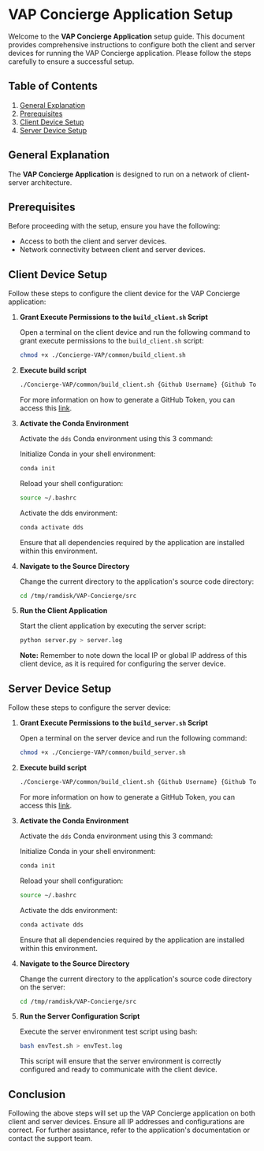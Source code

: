 # VAP Concierge Application Setup

Welcome to the **VAP Concierge Application** setup guide. This document provides comprehensive instructions to configure both the client and server devices for running the VAP Concierge application. Please follow the steps carefully to ensure a successful setup.

## Table of Contents

1. [General Explanation](#general-explanation)
2. [Prerequisites](#prerequisites)
3. [Client Device Setup](#client-device-setup)
4. [Server Device Setup](#server-device-setup)

## General Explanation

The **VAP Concierge Application** is designed to run on a network of client-server architecture.

<!-- Need more explanation -->

## Prerequisites

Before proceeding with the setup, ensure you have the following:

- Access to both the client and server devices.
- Network connectivity between client and server devices.

## Client Device Setup

Follow these steps to configure the client device for the VAP Concierge application:

1. **Grant Execute Permissions to the `build_client.sh` Script**

   Open a terminal on the client device and run the following command to grant execute permissions to the `build_client.sh` script:

   ```sh
   chmod +x ./Concierge-VAP/common/build_client.sh
   ```

2. **Execute build script**

   
   ```sh
   ./Concierge-VAP/common/build_client.sh {Github Username} {Github Token}
   ```

   For more information on how to generate a GitHub Token, you can access this [link](https://docs.github.com/en/authentication/keeping-your-account-and-data-secure/managing-your-personal-access-tokens).

3. **Activate the Conda Environment**

   Activate the `dds` Conda environment using this 3 command:

   Initialize Conda in your shell environment:
   ```sh
   conda init
   ```
   Reload your shell configuration:
   ```sh
   source ~/.bashrc
   ```
   Activate the dds environment:
   ```sh
   conda activate dds
   ```

   Ensure that all dependencies required by the application are installed within this environment.

4. **Navigate to the Source Directory**

   Change the current directory to the application's source code directory:

   ```sh
   cd /tmp/ramdisk/VAP-Concierge/src
   ```

5. **Run the Client Application**

   Start the client application by executing the server script:

   ```sh
   python server.py > server.log
   ```

   **Note:** Remember to note down the local IP or global IP address of this client device, as it is required for configuring the server device.

## Server Device Setup

Follow these steps to configure the server device:

1. **Grant Execute Permissions to the `build_server.sh` Script**

   Open a terminal on the server device and run the following command:

   ```sh
   chmod +x ./Concierge-VAP/common/build_server.sh
   ```

2. **Execute build script**

   
   ```sh
   ./Concierge-VAP/common/build_client.sh {Github Username} {Github Token} {Client IP}
   ```

   For more information on how to generate a GitHub Token, you can access this [link](https://docs.github.com/en/authentication/keeping-your-account-and-data-secure/managing-your-personal-access-tokens).


3. **Activate the Conda Environment**

   Activate the `dds` Conda environment using this 3 command:

   Initialize Conda in your shell environment:
   ```sh
   conda init
   ```
   Reload your shell configuration:
   ```sh
   source ~/.bashrc
   ```
   Activate the dds environment:
   ```sh
   conda activate dds
   ```

   Ensure that all dependencies required by the application are installed within this environment.

4. **Navigate to the Source Directory**

   Change the current directory to the application's source code directory on the server:

   ```sh
   cd /tmp/ramdisk/VAP-Concierge/src
   ```

5. **Run the Server Configuration Script**

   Execute the server environment test script using bash:

   ```sh
   bash envTest.sh > envTest.log
   ```

   This script will ensure that the server environment is correctly configured and ready to communicate with the client device.

## Conclusion

Following the above steps will set up the VAP Concierge application on both client and server devices. Ensure all IP addresses and configurations are correct. For further assistance, refer to the application's documentation or contact the support team.
